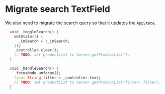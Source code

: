 # Migrate search TextField

We also need to migrate the search query so that it updates the `AppState`.

```dart
  void _toggleSearch() {
    setState(() {
      _inSearch = !_inSearch;
    });
    _controller.clear();
    // TODO: set productList to Server.getProductList().
  }

  void _handleSearch() {
    _focusNode.unfocus();
    final String filter = _controller.text;
    // TODO: set productList to Server.getProductList(filter: filter).
  }
```
